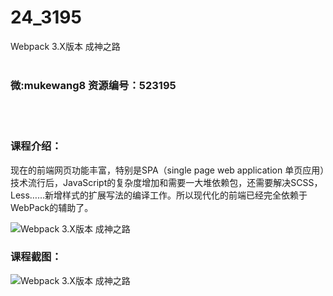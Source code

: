 # 24_3195
Webpack 3.X版本 成神之路
<br/></br>
<h3>微:mukewang8 资源编号：523195</h3>
<br/></br>
<h3>课程介绍：</h3>
<p>现在的前端网页功能丰富，特别是SPA（single page web application 单页应用）技术流行后，JavaScript的复杂度增加和需要一大堆依赖包，还需要解决SCSS，Less……新增样式的扩展写法的编译工作。所以现代化的前端已经完全依赖于WebPack的辅助了。</p>
<p><img src="https://www.ko996.com/wp-content/uploads/img/2018/07/1-42-300x177.png" alt="Webpack 3.X版本 成神之路"></p>
<h3>课程截图：</h3>
<p><img src="https://www.ko996.com/wp-content/uploads/img/2018/07/2-49.png" alt="Webpack 3.X版本 成神之路"></p>
